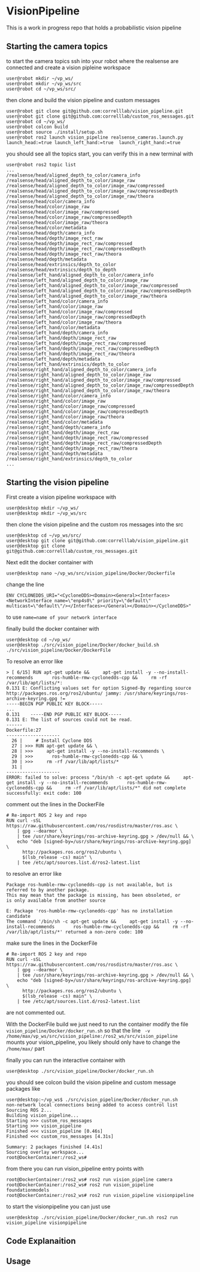 # VisionPipeline
This is a work in progress repo that holds a probabilistic vision pipeline
## Starting the camera topics
to start the camera topics ssh into your robot where the realsense are connected and create a vision pipleine workspace
```
user@robot mkdir ~/vp_ws/
user@robot mkdir ~/vp_ws/src
user@robot cd ~/vp_ws/src/
```
then clone and build the vision pipeline and custom messages
```
user@robot git clone git@github.com:correlllab/vision_pipeline.git
user@robot git clone git@github.com:correlllab/custom_ros_messages.git
user@robot cd ~/vp_ws/
user@robot colcon build
user@robot source ./install/setup.sh
user@robot ros2 launch vision_pipeline realsense_cameras.launch.py launch_head:=true launch_left_hand:=true  launch_right_hand:=true
```
you should see all the topics start, you can verify this in a new terminal with 
```
user@robot ros2 topic list
...
/realsense/head/aligned_depth_to_color/camera_info
/realsense/head/aligned_depth_to_color/image_raw
/realsense/head/aligned_depth_to_color/image_raw/compressed
/realsense/head/aligned_depth_to_color/image_raw/compressedDepth
/realsense/head/aligned_depth_to_color/image_raw/theora
/realsense/head/color/camera_info
/realsense/head/color/image_raw
/realsense/head/color/image_raw/compressed
/realsense/head/color/image_raw/compressedDepth
/realsense/head/color/image_raw/theora
/realsense/head/color/metadata
/realsense/head/depth/camera_info
/realsense/head/depth/image_rect_raw
/realsense/head/depth/image_rect_raw/compressed
/realsense/head/depth/image_rect_raw/compressedDepth
/realsense/head/depth/image_rect_raw/theora
/realsense/head/depth/metadata
/realsense/head/extrinsics/depth_to_color
/realsense/head/extrinsics/depth_to_depth
/realsense/left_hand/aligned_depth_to_color/camera_info
/realsense/left_hand/aligned_depth_to_color/image_raw
/realsense/left_hand/aligned_depth_to_color/image_raw/compressed
/realsense/left_hand/aligned_depth_to_color/image_raw/compressedDepth
/realsense/left_hand/aligned_depth_to_color/image_raw/theora
/realsense/left_hand/color/camera_info
/realsense/left_hand/color/image_raw
/realsense/left_hand/color/image_raw/compressed
/realsense/left_hand/color/image_raw/compressedDepth
/realsense/left_hand/color/image_raw/theora
/realsense/left_hand/color/metadata
/realsense/left_hand/depth/camera_info
/realsense/left_hand/depth/image_rect_raw
/realsense/left_hand/depth/image_rect_raw/compressed
/realsense/left_hand/depth/image_rect_raw/compressedDepth
/realsense/left_hand/depth/image_rect_raw/theora
/realsense/left_hand/depth/metadata
/realsense/left_hand/extrinsics/depth_to_color
/realsense/right_hand/aligned_depth_to_color/camera_info
/realsense/right_hand/aligned_depth_to_color/image_raw
/realsense/right_hand/aligned_depth_to_color/image_raw/compressed
/realsense/right_hand/aligned_depth_to_color/image_raw/compressedDepth
/realsense/right_hand/aligned_depth_to_color/image_raw/theora
/realsense/right_hand/color/camera_info
/realsense/right_hand/color/image_raw
/realsense/right_hand/color/image_raw/compressed
/realsense/right_hand/color/image_raw/compressedDepth
/realsense/right_hand/color/image_raw/theora
/realsense/right_hand/color/metadata
/realsense/right_hand/depth/camera_info
/realsense/right_hand/depth/image_rect_raw
/realsense/right_hand/depth/image_rect_raw/compressed
/realsense/right_hand/depth/image_rect_raw/compressedDepth
/realsense/right_hand/depth/image_rect_raw/theora
/realsense/right_hand/depth/metadata
/realsense/right_hand/extrinsics/depth_to_color
...

```
## Starting the vision pipeline
First create a vision pipeline workspace with
```
user@desktop mkdir ~/vp_ws/
user@desktop mkdir ~/vp_ws/src
```
then clone the vision pipeline and the custom ros messages into the src
```
user@desktop cd ~/vp_ws/src/
user@desktop git clone git@github.com:correlllab/vision_pipeline.git
user@desktop git clone git@github.com:correlllab/custom_ros_messages.git
```

Next edit the docker container with
```
user@desktop nano ~/vp_ws/src/vision_pipeline/Docker/Dockerfile
```
change the line
```
ENV CYCLONEDDS_URI="<CycloneDDS><Domain><General><Interfaces><NetworkInterface name=\"enp4s0\" priority=\"default\" multicast=\"default\"/></Interfaces></General></Domain></CycloneDDS>"
```
to use `name=name of your network interface`

finally build the docker container with
```
user@desktop cd ~/vp_ws/
user@desktop ./src/vision_pipeline/Docker/docker_build.sh ./src/vision_pipeline/Docker/DockerFile
```
To resolve an error like
```
> [ 6/15] RUN apt-get update &&     apt-get install -y --no-install-recommends       ros-humble-rmw-cyclonedds-cpp &&     rm -rf /var/lib/apt/lists/*:        
0.131 E: Conflicting values set for option Signed-By regarding source http://packages.ros.org/ros2/ubuntu/ jammy: /usr/share/keyrings/ros-archive-keyring.gpg !=
-----BEGIN PGP PUBLIC KEY BLOCK-----    
...
0.131    -----END PGP PUBLIC KEY BLOCK-----
0.131 E: The list of sources could not be read.
------
Dockerfile:27
--------------------
  26 |     # Install Cyclone DDS
  27 | >>> RUN apt-get update && \
  28 | >>>     apt-get install -y --no-install-recommends \
  29 | >>>       ros-humble-rmw-cyclonedds-cpp && \
  30 | >>>     rm -rf /var/lib/apt/lists/*
  31 |    
--------------------
ERROR: failed to solve: process "/bin/sh -c apt-get update &&     apt-get install -y --no-install-recommends       ros-humble-rmw-cyclonedds-cpp &&     rm -rf /var/lib/apt/lists/*" did not complete successfully: exit code: 100

```
comment out the lines in the DockerFile
```
# Re-import ROS 2 key and repo
RUN curl -sSL https://raw.githubusercontent.com/ros/rosdistro/master/ros.asc \
    | gpg --dearmor \
    | tee /usr/share/keyrings/ros-archive-keyring.gpg > /dev/null && \
    echo "deb [signed-by=/usr/share/keyrings/ros-archive-keyring.gpg] \
      http://packages.ros.org/ros2/ubuntu \
      $(lsb_release -cs) main" \
    | tee /etc/apt/sources.list.d/ros2-latest.list
```

to resolve an error like
```
Package ros-humble-rmw-cyclonedds-cpp is not available, but is referred to by another package.
This may mean that the package is missing, has been obsoleted, or
is only available from another source

E: Package 'ros-humble-rmw-cyclonedds-cpp' has no installation candidate
The command '/bin/sh -c apt-get update &&     apt-get install -y --no-install-recommends       ros-humble-rmw-cyclonedds-cpp &&     rm -rf /var/lib/apt/lists/*' returned a non-zero code: 100
```
make sure the lines in the DockerFile
```
# Re-import ROS 2 key and repo
RUN curl -sSL https://raw.githubusercontent.com/ros/rosdistro/master/ros.asc \
    | gpg --dearmor \
    | tee /usr/share/keyrings/ros-archive-keyring.gpg > /dev/null && \
    echo "deb [signed-by=/usr/share/keyrings/ros-archive-keyring.gpg] \
      http://packages.ros.org/ros2/ubuntu \
      $(lsb_release -cs) main" \
    | tee /etc/apt/sources.list.d/ros2-latest.list
```
are not commented out.

With the DockerFile build we just need to run the container
modify the file `vision_pipeline/Docker/docker_run.sh` so that the line ` -v /home/max/vp_ws/src/vision_pipeline:/ros2_ws/src/vision_pipeline` mounts your vision_pipeline, you likely should only have to change the `/home/max/` part

finally you can run the interactive container with
```
user@desktop ./src/vision_pipeline/Docker/docker_run.sh
```
you should see colcon build the vision pipeline and custom message packages like
```
user@desktop:~/vp_ws$ ./src/vision_pipeline/Docker/docker_run.sh 
non-network local connections being added to access control list
Sourcing ROS 2...
Building vision_pipeline...
Starting >>> custom_ros_messages
Starting >>> vision_pipeline
Finished <<< vision_pipeline [0.46s]                                    
Finished <<< custom_ros_messages [4.31s]                    

Summary: 2 packages finished [4.41s]
Sourcing overlay workspace...
root@DockerContainer:/ros2_ws# 
```

from there you can run vision_pipeline entry points with
```
root@DockerContainer:/ros2_ws# ros2 run vision_pipeline camera
root@DockerContainer:/ros2_ws# ros2 run vision_pipeline foundationmodels
root@DockerContainer:/ros2_ws# ros2 run vision_pipeline visionpipeline
```

to start the visionpipeline you can just use
```
user@desktop ./src/vision_pipeline/Docker/docker_run.sh ros2 run vision_pipeline visionpipeline 
```
## Code Explanaition

## Usage
